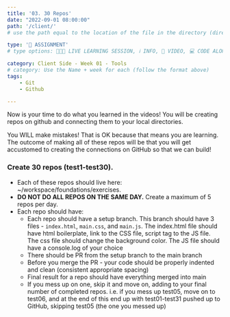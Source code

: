 ```yaml
---
title: '03. 30 Repos'
date: "2022-09-01 08:00:00"
path: '/client/'
# use the path equal to the location of the file in the directory (directory structure)

type: '📝 ASSIGNMENT'
# type options: 👩🏽‍🏫 LIVE LEARNING SESSION, ℹ️ INFO, 🎥 VIDEO, 💻 CODE ALONG, 🥼LAB, ↩️ REVIEW/NOTES, 👥 GROUP LEARNING, 👷🏼‍♂️ GROUP PROJECT, 🧠 ASSESSMENT, 📝 ASSIGNMENT

category: Client Side - Week 01 - Tools
# category: Use the Name + week for each (follow the format above)
tags: 
    - Git
    - Github

---
```

Now is your time to do what you learned in the videos! You will be creating repos on github and connecting them to your local directories.

You WILL make mistakes! That is OK because that means you are learning. The outcome of making all of these repos will be that you will get accustomed to creating the connections on GitHub so that we can build!

### Create 30 repos (test1-test30).
- Each of these repos should live here: ~/workspace/foundations/exercises.
- **DO NOT DO ALL REPOS ON THE SAME DAY.** Create a maximum of 5 repos per day.
- Each repo should have:
  - Each repo should have a setup branch. This branch should have 3 files - `index.html`, `main.css`, and `main.js`. The index.html file should have html boilerplate, link to the CSS file, script tag to the JS file. The css file should change the background color. The JS file should have a console.log of your choice
  - There should be PR from the setup branch to the main branch
  - Before you merge the PR - your code should be properly indented and clean (consistent appropriate spacing)
  - Final result for a repo should have everything merged into main
  - If you mess up on one, skip it and move on, adding to your final number of completed repos. i.e. if you mess up test05, move on to test06, and at the end of this end up with test01-test31 pushed up to GitHub, skipping test05 (the one you messed up)
